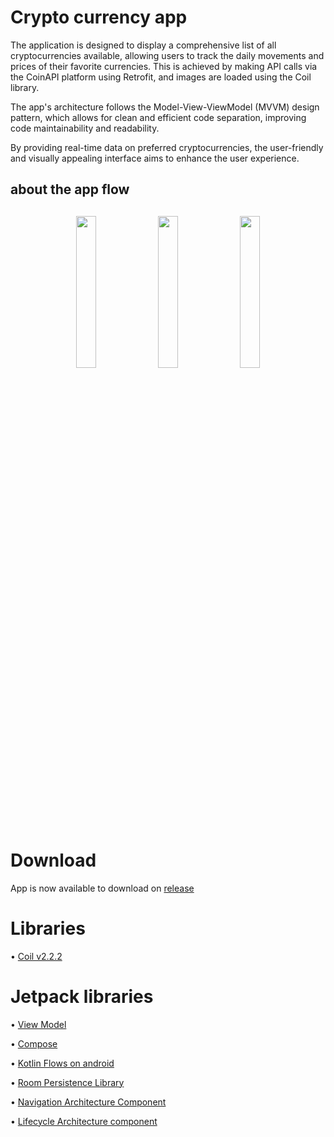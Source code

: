 # Crypto currency app

 The application is designed to display a comprehensive list of all cryptocurrencies available, allowing users to track the daily movements and prices of their favorite currencies. This is achieved by making API calls via the CoinAPI platform using Retrofit, and images are loaded using the Coil library.

The app's architecture follows the Model-View-ViewModel (MVVM) design pattern, which allows for clean and efficient code separation, improving code maintainability and readability.

By providing real-time data on preferred cryptocurrencies, the user-friendly and visually appealing interface aims to enhance the user experience. 

  ## about the app flow

<h2 align="center">
  <img src="https://user-images.githubusercontent.com/77680596/224366916-d62352eb-ad0d-4f4d-8c9e-ea4e2d817b48.png" width="25%"/>
  <img src="https://user-images.githubusercontent.com/77680596/224366909-467d3e9f-5c2c-4e30-9832-a9577c9cd966.png" width="25%"/>
  <img src="https://user-images.githubusercontent.com/77680596/224366915-7eda01bd-c299-481e-a718-6eb96bae38c1.png" width="25%"/>
</h2>

# Download
App is now available to download on [release](https://github.com/allan8araujo/crypto_currency_app/releases/tag/1.0.0)

# Libraries

• [Coil v2.2.2](https://github.com/coil-kt/coil)


# Jetpack libraries

• [View Model](https://developer.android.com/topic/libraries/architecture/viewmodel#sharing)

• [Compose](https://developer.android.com/jetpack/compose)

• [Kotlin Flows on android](https://developer.android.com/kotlin/flow?hl=pt-br)

• [Room Persistence Library](https://developer.android.com/training/data-storage/room)

• [Navigation Architecture Component](https://developer.android.com/guide/navigation)

• [Lifecycle Architecture component](https://developer.android.com/topic/libraries/architecture/lifecycle)
